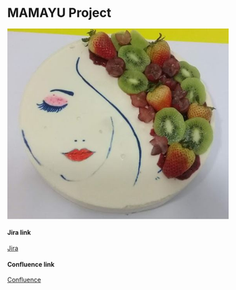 # MAMAYU Project

![Mamayu Cali Colombia](assets/readme/images/COD_19_AGOSTO_2020.JPG?raw=true)

#### Jira link

[Jira](https://mamayu.atlassian.net/jira/software/projects/MAMAYU)

#### Confluence link

[Confluence](https://mamayu.atlassian.net/jira/software/projects/MAMAYU/pages)
